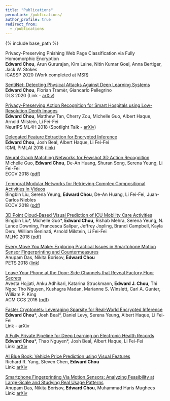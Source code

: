 ```yaml
---
title: "Publications"
permalink: /publications/
author_profile: true
redirect_from:
  - /publications
---
```


{% include base_path %}

Privacy-Preserving Phishing Web Page Classification via Fully Homomorphic Encryption
<br/>
**Edward Chou**, Arun Gururajan, Kim Laine, Nitin Kumar Goel, Anna Bertiger, Jack W. Stokes
<br/>
ICASSP 2020 (Work completed at MSR)

[SentiNet: Detecting Physical Attacks Against Deep Learning Systems](/publication/SnP_Sentinet)
<br/>
**Edward Chou**, Florian Tramèr, Giancarlo Pellegrino
<br/>
DLS 2020 (Link - [arXiv](http://arxiv.org/abs/1812.00292))

[Privacy-Preserving Action Recognition for Smart Hospitals using Low-Resolution Depth Images](/publication/NIPS_ML4H_LowRes)
<br/>
**Edward Chou**, Matthew Tan, Cherry Zou, Michelle Guo, Albert Haque, Arnold Milstein, Li Fei-Fei
<br/>
NeurIPS ML4H 2018 (Spotlight Talk - [arXiv](https://arxiv.org/abs/1811.09950))

[Delegated Feature Extraction for Encrypted Inference](/publication/ICML_PiMLAI_DFE)
<br/>
**Edward Chou**, Josh Beal, Albert Haque, Li Fei-Fei
<br/>
ICML PiMLAI 2018 ([link](https://pimlai.github.io/pimlai18/))

[Neural Graph Matching Networks for Fewshot 3D Action Recognition](/publication/ECCV_Fewshot)
<br/>
Michelle Guo, **Edward Chou**, De-An Huang, Shuran Song, Serena Yeung, Li Fei-Fei
<br/>
ECCV 2018 ([pdf](http://openaccess.thecvf.com/content_ECCV_2018/papers/Michelle_Guo_Neural_Graph_Matching_ECCV_2018_paper.pdf))

[Temporal Modular Networks for Retrieving Complex Compositional Activities in Videos](/publication/ECCV_Temporal)
<br/>
Bingbin Liu, Serena Yeung, **Edward Chou**, De-An Huang, Li Fei-Fei, Juan-Carlos Niebles 
<br/>
ECCV 2018 ([pdf](http://svl.stanford.edu/assets/papers/liu2018eccv.pdf))

[3D Point Cloud-Based Visual Prediction of ICU Mobility Care Activities](/publication/MLHC_ICU)
<br/>
Bingbin Liu\*, Michelle Guo\*, **Edward Chou**, Rishab Mehra, Serena Yeung, N. Lance Downing, Francesca Salipur, Jeffrey Jopling, Brandi Campbell, Kayla Deru, William Beninati, Arnold Milstein, Li Fei-Fei
<br/>
MLHC 2018 ([pdf](https://static1.squarespace.com/static/59d5ac1780bd5ef9c396eda6/t/5b7372b240ec9a45a9542d2e/1534292660078/10.pdf))

[Every Move You Make: Exploring Practical Issues in Smartphone Motion Sensor Fingerprinting and Countermeasures](/publication/PETS_Fingerprinting)
<br/>
Anupam Das, Nikita Borisov, **Edward Chou**
<br/>
PETS 2018 ([link](https://content.sciendo.com/view/journals/popets/2018/1/article-p88.xml))

[Leave Your Phone at the Door: Side Channels that Reveal Factory Floor Secrets](/publication/CCS_3DPrinter)
<br/>
Avesta Hojjati, Anku Adhikari, Katarina Struckmann, **Edward J. Chou**, Thi Ngoc Tho Nguyen, Kushagra Madan, Marianne S. Winslett, Carl A. Gunter, William P. King
<br/>
ACM CCS 2016 ([pdf](http://seclab.illinois.edu/wp-content/uploads/2016/10/CCS_2016___3D_Printer.pdf))

[Faster Cryptonets: Leveraging Sparsity for Real-World Encrypted Inference](/publication/SnP_Cryptonet)
<br/>
**Edward Chou**\*, Josh Beal\*, Daniel Levy, Serena Yeung, Albert Haque, Li Fei-Fei
<br/>
Link - [arXiv](https://arxiv.org/abs/1811.09953)

[A Fully Private Pipeline for Deep Learning on Electronic Health Records](/publication/manuscript_pipeline)
<br/>
**Edward Chou**\*, Thao Nguyen\*, Josh Beal, Albert Haque, Li Fei-Fei
<br/>
Link: [arXiv](https://arxiv.org/abs/1811.09951)

[AI Blue Book: Vehicle Price Prediction using Visual Features](/publication/manuscript_bluebook)
<br/>
Richard R. Yang, Steven Chen, **Edward Chou**
<br/>
Link: [arXiv](https://arxiv.org/abs/1803.11227)

[Smartphone Fingerprinting Via Motion Sensors: Analyzing Feasibility at Large-Scale and Studying Real Usage Patterns](/publication/manuscript_fingerprinting)
<br/>
Anupam Das, Nikita Borisov, **Edward Chou**, Muhammad Haris Mughees
<br/>
Link: [arXiv](https://arxiv.org/abs/1605.08763)

<!---
{% if author.googlescholar %} You can also find my articles on my Google Scholar profile. {% endif %}

{% include base_path %}

{% for post in site.publications reversed %}
  {% include archive-single.html %}
{% endfor %}
-->

